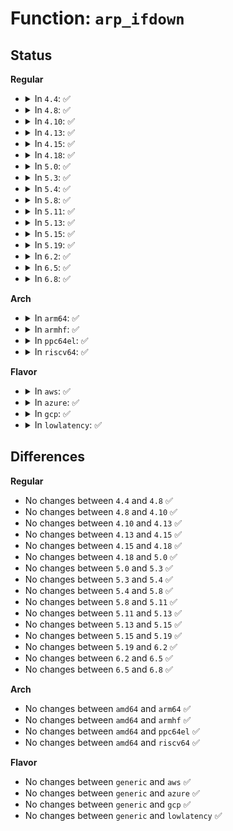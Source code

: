 # Function: <code>arp_ifdown</code>

## Status
<b>Regular</b>
<ul>
<li>
<details>
<summary>In <code>4.4</code>: ✅</summary>

```c
void arp_ifdown(struct net_device *dev);
```

**Collision:** Unique Global

**Inline:** No

**Transformation:** False

**Instances:**

```
In net/ipv4/arp.c (ffffffff8178db60)
Location: net/ipv4/arp.c:1217
Inline: False
Direct callers:
  - net/ipv4/devinet.c:inetdev_event
  - net/ipv4/fib_frontend.c:fib_disable_ip
```
**Symbols:**

```
ffffffff8178db60-ffffffff8178db7a: arp_ifdown (STB_GLOBAL)
```
</details>
</li>
<li>
<details>
<summary>In <code>4.8</code>: ✅</summary>

```c
void arp_ifdown(struct net_device *dev);
```

**Collision:** Unique Global

**Inline:** No

**Transformation:** False

**Instances:**

```
In net/ipv4/arp.c (ffffffff817fb150)
Location: net/ipv4/arp.c:1230
Inline: False
Direct callers:
  - net/ipv4/devinet.c:inetdev_event
  - net/ipv4/fib_frontend.c:fib_disable_ip
```
**Symbols:**

```
ffffffff817fb150-ffffffff817fb16a: arp_ifdown (STB_GLOBAL)
```
</details>
</li>
<li>
<details>
<summary>In <code>4.10</code>: ✅</summary>

```c
void arp_ifdown(struct net_device *dev);
```

**Collision:** Unique Global

**Inline:** No

**Transformation:** False

**Instances:**

```
In net/ipv4/arp.c (ffffffff8182c000)
Location: net/ipv4/arp.c:1230
Inline: False
Direct callers:
  - net/ipv4/devinet.c:inetdev_event
  - net/ipv4/fib_frontend.c:fib_disable_ip
```
**Symbols:**

```
ffffffff8182c000-ffffffff8182c01a: arp_ifdown (STB_GLOBAL)
```
</details>
</li>
<li>
<details>
<summary>In <code>4.13</code>: ✅</summary>

```c
void arp_ifdown(struct net_device *dev);
```

**Collision:** Unique Global

**Inline:** No

**Transformation:** False

**Instances:**

```
In net/ipv4/arp.c (ffffffff8184d440)
Location: net/ipv4/arp.c:1268
Inline: False
Direct callers:
  - net/ipv4/devinet.c:inetdev_event
  - net/ipv4/fib_frontend.c:fib_disable_ip
  - net/ipv4/fib_frontend.c:fib_disable_ip
```
**Symbols:**

```
ffffffff8184d440-ffffffff8184d45a: arp_ifdown (STB_GLOBAL)
```
</details>
</li>
<li>
<details>
<summary>In <code>4.15</code>: ✅</summary>

```c
void arp_ifdown(struct net_device *dev);
```

**Collision:** Unique Global

**Inline:** No

**Transformation:** False

**Instances:**

```
In net/ipv4/arp.c (ffffffff818cd180)
Location: net/ipv4/arp.c:1274
Inline: False
Direct callers:
  - net/ipv4/devinet.c:inetdev_event
  - net/ipv4/fib_frontend.c:fib_disable_ip
  - net/ipv4/fib_frontend.c:fib_disable_ip
```
**Symbols:**

```
ffffffff818cd180-ffffffff818cd19a: arp_ifdown (STB_GLOBAL)
```
</details>
</li>
<li>
<details>
<summary>In <code>4.18</code>: ✅</summary>

```c
void arp_ifdown(struct net_device *dev);
```

**Collision:** Unique Global

**Inline:** No

**Transformation:** False

**Instances:**

```
In net/ipv4/arp.c (ffffffff81923670)
Location: net/ipv4/arp.c:1274
Inline: False
Direct callers:
  - net/ipv4/devinet.c:inetdev_event
  - net/ipv4/fib_frontend.c:fib_disable_ip
  - net/ipv4/fib_frontend.c:fib_disable_ip
```
**Symbols:**

```
ffffffff81923670-ffffffff8192368a: arp_ifdown (STB_GLOBAL)
```
</details>
</li>
<li>
<details>
<summary>In <code>5.0</code>: ✅</summary>

```c
void arp_ifdown(struct net_device *dev);
```

**Collision:** Unique Global

**Inline:** No

**Transformation:** False

**Instances:**

```
In net/ipv4/arp.c (ffffffff81952460)
Location: net/ipv4/arp.c:1276
Inline: False
Direct callers:
  - net/ipv4/devinet.c:inetdev_event
  - net/ipv4/fib_frontend.c:fib_disable_ip
  - net/ipv4/fib_frontend.c:fib_disable_ip
```
**Symbols:**

```
ffffffff81952460-ffffffff8195247a: arp_ifdown (STB_GLOBAL)
```
</details>
</li>
<li>
<details>
<summary>In <code>5.3</code>: ✅</summary>

```c
void arp_ifdown(struct net_device *dev);
```

**Collision:** Unique Global

**Inline:** No

**Transformation:** False

**Instances:**

```
In net/ipv4/arp.c (ffffffff819b6d10)
Location: net/ipv4/arp.c:1272
Inline: False
Direct callers:
  - net/ipv4/devinet.c:inetdev_event
  - net/ipv4/fib_frontend.c:fib_disable_ip
  - net/ipv4/fib_frontend.c:fib_disable_ip
```
**Symbols:**

```
ffffffff819b6d10-ffffffff819b6d2a: arp_ifdown (STB_GLOBAL)
```
</details>
</li>
<li>
<details>
<summary>In <code>5.4</code>: ✅</summary>

```c
void arp_ifdown(struct net_device *dev);
```

**Collision:** Unique Global

**Inline:** No

**Transformation:** False

**Instances:**

```
In net/ipv4/arp.c (ffffffff819eda30)
Location: net/ipv4/arp.c:1272
Inline: False
Direct callers:
  - net/ipv4/devinet.c:inetdev_event
  - net/ipv4/fib_frontend.c:fib_disable_ip
  - net/ipv4/fib_frontend.c:fib_disable_ip
```
**Symbols:**

```
ffffffff819eda30-ffffffff819eda4a: arp_ifdown (STB_GLOBAL)
```
</details>
</li>
<li>
<details>
<summary>In <code>5.8</code>: ✅</summary>

```c
void arp_ifdown(struct net_device *dev);
```

**Collision:** Unique Global

**Inline:** No

**Transformation:** False

**Instances:**

```
In net/ipv4/arp.c (ffffffff81adb830)
Location: net/ipv4/arp.c:1272
Inline: False
Direct callers:
  - net/ipv4/devinet.c:inetdev_destroy
  - net/ipv4/fib_frontend.c:fib_netdev_event
  - net/ipv4/fib_frontend.c:fib_netdev_event
  - net/ipv4/fib_frontend.c:fib_inetaddr_event
```
**Symbols:**

```
ffffffff81adb830-ffffffff81adb84a: arp_ifdown (STB_GLOBAL)
```
</details>
</li>
<li>
<details>
<summary>In <code>5.11</code>: ✅</summary>

```c
void arp_ifdown(struct net_device *dev);
```

**Collision:** Unique Global

**Inline:** No

**Transformation:** False

**Instances:**

```
In net/ipv4/arp.c (ffffffff81ae8300)
Location: net/ipv4/arp.c:1278
Inline: False
Direct callers:
  - net/ipv4/devinet.c:inetdev_destroy
  - net/ipv4/fib_frontend.c:fib_netdev_event
  - net/ipv4/fib_frontend.c:fib_netdev_event
  - net/ipv4/fib_frontend.c:fib_inetaddr_event
```
**Symbols:**

```
ffffffff81ae8300-ffffffff81ae831a: arp_ifdown (STB_GLOBAL)
```
</details>
</li>
<li>
<details>
<summary>In <code>5.13</code>: ✅</summary>

```c
void arp_ifdown(struct net_device *dev);
```

**Collision:** Unique Global

**Inline:** No

**Transformation:** False

**Instances:**

```
In net/ipv4/arp.c (ffffffff81ad3590)
Location: net/ipv4/arp.c:1278
Inline: False
Direct callers:
  - net/ipv4/devinet.c:inetdev_event
  - net/ipv4/fib_frontend.c:fib_netdev_event
  - net/ipv4/fib_frontend.c:fib_netdev_event
  - net/ipv4/fib_frontend.c:fib_inetaddr_event
```
**Symbols:**

```
ffffffff81ad3590-ffffffff81ad35aa: arp_ifdown (STB_GLOBAL)
```
</details>
</li>
<li>
<details>
<summary>In <code>5.15</code>: ✅</summary>

```c
void arp_ifdown(struct net_device *dev);
```

**Collision:** Unique Global

**Inline:** No

**Transformation:** False

**Instances:**

```
In net/ipv4/arp.c (ffffffff81b921e0)
Location: net/ipv4/arp.c:1278
Inline: False
Direct callers:
  - net/ipv4/devinet.c:inetdev_event
  - net/ipv4/fib_frontend.c:fib_netdev_event
  - net/ipv4/fib_frontend.c:fib_netdev_event
  - net/ipv4/fib_frontend.c:fib_inetaddr_event
```
**Symbols:**

```
ffffffff81b921e0-ffffffff81b921fa: arp_ifdown (STB_GLOBAL)
```
</details>
</li>
<li>
<details>
<summary>In <code>5.19</code>: ✅</summary>

```c
void arp_ifdown(struct net_device *dev);
```

**Collision:** Unique Global

**Inline:** No

**Transformation:** False

**Instances:**

```
In net/ipv4/arp.c (ffffffff81d239a0)
Location: net/ipv4/arp.c:1292
Inline: False
Direct callers:
  - net/ipv4/devinet.c:inetdev_event
  - net/ipv4/fib_frontend.c:fib_netdev_event
  - net/ipv4/fib_frontend.c:fib_netdev_event
  - net/ipv4/fib_frontend.c:fib_inetaddr_event
```
**Symbols:**

```
ffffffff81d239a0-ffffffff81d239c4: arp_ifdown (STB_GLOBAL)
```
</details>
</li>
<li>
<details>
<summary>In <code>6.2</code>: ✅</summary>

```c
void arp_ifdown(struct net_device *dev);
```

**Collision:** Unique Global

**Inline:** No

**Transformation:** False

**Instances:**

```
In net/ipv4/arp.c (ffffffff81eeafd0)
Location: net/ipv4/arp.c:1313
Inline: False
Direct callers:
  - net/ipv4/devinet.c:inetdev_destroy
  - net/ipv4/fib_frontend.c:fib_netdev_event
  - net/ipv4/fib_frontend.c:fib_netdev_event
  - net/ipv4/fib_frontend.c:fib_inetaddr_event
```
**Symbols:**

```
ffffffff81eeafd0-ffffffff81eeaff4: arp_ifdown (STB_GLOBAL)
```
</details>
</li>
<li>
<details>
<summary>In <code>6.5</code>: ✅</summary>

```c
void arp_ifdown(struct net_device *dev);
```

**Collision:** Unique Global

**Inline:** No

**Transformation:** False

**Instances:**

```
In net/ipv4/arp.c (ffffffff81f4a8f0)
Location: net/ipv4/arp.c:1313
Inline: False
Direct callers:
  - net/ipv4/devinet.c:inetdev_destroy
  - net/ipv4/fib_frontend.c:fib_netdev_event
  - net/ipv4/fib_frontend.c:fib_netdev_event
  - net/ipv4/fib_frontend.c:fib_inetaddr_event
```
**Symbols:**

```
ffffffff81f4a8f0-ffffffff81f4a914: arp_ifdown (STB_GLOBAL)
```
</details>
</li>
<li>
<details>
<summary>In <code>6.8</code>: ✅</summary>

```c
void arp_ifdown(struct net_device *dev);
```

**Collision:** Unique Global

**Inline:** No

**Transformation:** False

**Instances:**

```
In net/ipv4/arp.c (ffffffff82010a00)
Location: net/ipv4/arp.c:1314
Inline: False
Direct callers:
  - net/ipv4/devinet.c:inetdev_destroy
  - net/ipv4/fib_frontend.c:fib_netdev_event
  - net/ipv4/fib_frontend.c:fib_netdev_event
  - net/ipv4/fib_frontend.c:fib_inetaddr_event
```
**Symbols:**

```
ffffffff82010a00-ffffffff82010a24: arp_ifdown (STB_GLOBAL)
```
</details>
</li>
</ul>
<b>Arch</b>
<ul>
<li>
<details>
<summary>In <code>arm64</code>: ✅</summary>

```c
void arp_ifdown(struct net_device *dev);
```

**Collision:** Unique Global

**Inline:** No

**Transformation:** False

**Instances:**

```
In net/ipv4/arp.c (ffff800010ca3570)
Location: net/ipv4/arp.c:1272
Inline: False
Direct callers:
  - net/ipv4/devinet.c:inetdev_event
  - net/ipv4/fib_frontend.c:fib_disable_ip
  - net/ipv4/fib_frontend.c:fib_disable_ip
```
**Symbols:**

```
ffff800010ca3570-ffff800010ca35a4: arp_ifdown (STB_GLOBAL)
```
</details>
</li>
<li>
<details>
<summary>In <code>armhf</code>: ✅</summary>

```c
void arp_ifdown(struct net_device *dev);
```

**Collision:** Unique Global

**Inline:** No

**Transformation:** False

**Instances:**

```
In net/ipv4/arp.c (c0db013c)
Location: net/ipv4/arp.c:1272
Inline: False
Direct callers:
  - net/ipv4/devinet.c:inetdev_event
  - net/ipv4/fib_frontend.c:fib_disable_ip
```
**Symbols:**

```
c0db013c-c0db0164: arp_ifdown (STB_GLOBAL)
```
</details>
</li>
<li>
<details>
<summary>In <code>ppc64el</code>: ✅</summary>

```c
void arp_ifdown(struct net_device *dev);
```

**Collision:** Unique Global

**Inline:** No

**Transformation:** False

**Instances:**

```
In net/ipv4/arp.c (c000000000db6c50)
Location: net/ipv4/arp.c:1272
Inline: False
Direct callers:
  - net/ipv4/devinet.c:inetdev_event
  - net/ipv4/fib_frontend.c:fib_disable_ip
  - net/ipv4/fib_frontend.c:fib_disable_ip
```
**Symbols:**

```
c000000000db6c50-c000000000db6c90: arp_ifdown (STB_GLOBAL)
```
</details>
</li>
<li>
<details>
<summary>In <code>riscv64</code>: ✅</summary>

```c
void arp_ifdown(struct net_device *dev);
```

**Collision:** Unique Global

**Inline:** No

**Transformation:** False

**Instances:**

```
In net/ipv4/arp.c (ffffffe0007ff3aa)
Location: net/ipv4/arp.c:1272
Inline: False
Direct callers:
  - net/ipv4/devinet.c:inetdev_event
  - net/ipv4/fib_frontend.c:fib_disable_ip
```
**Symbols:**

```
ffffffe0007ff3aa-ffffffe0007ff3dc: arp_ifdown (STB_GLOBAL)
```
</details>
</li>
</ul>
<b>Flavor</b>
<ul>
<li>
<details>
<summary>In <code>aws</code>: ✅</summary>

```c
void arp_ifdown(struct net_device *dev);
```

**Collision:** Unique Global

**Inline:** No

**Transformation:** False

**Instances:**

```
In net/ipv4/arp.c (ffffffff8198d7d0)
Location: net/ipv4/arp.c:1272
Inline: False
Direct callers:
  - net/ipv4/devinet.c:inetdev_event
  - net/ipv4/fib_frontend.c:fib_disable_ip
  - net/ipv4/fib_frontend.c:fib_disable_ip
```
**Symbols:**

```
ffffffff8198d7d0-ffffffff8198d7ea: arp_ifdown (STB_GLOBAL)
```
</details>
</li>
<li>
<details>
<summary>In <code>azure</code>: ✅</summary>

```c
void arp_ifdown(struct net_device *dev);
```

**Collision:** Unique Global

**Inline:** No

**Transformation:** False

**Instances:**

```
In net/ipv4/arp.c (ffffffff81947290)
Location: net/ipv4/arp.c:1272
Inline: False
Direct callers:
  - net/ipv4/devinet.c:inetdev_event
  - net/ipv4/fib_frontend.c:fib_disable_ip
  - net/ipv4/fib_frontend.c:fib_disable_ip
```
**Symbols:**

```
ffffffff81947290-ffffffff819472aa: arp_ifdown (STB_GLOBAL)
```
</details>
</li>
<li>
<details>
<summary>In <code>gcp</code>: ✅</summary>

```c
void arp_ifdown(struct net_device *dev);
```

**Collision:** Unique Global

**Inline:** No

**Transformation:** False

**Instances:**

```
In net/ipv4/arp.c (ffffffff819f8070)
Location: net/ipv4/arp.c:1272
Inline: False
Direct callers:
  - net/ipv4/devinet.c:inetdev_event
  - net/ipv4/fib_frontend.c:fib_disable_ip
  - net/ipv4/fib_frontend.c:fib_disable_ip
```
**Symbols:**

```
ffffffff819f8070-ffffffff819f808a: arp_ifdown (STB_GLOBAL)
```
</details>
</li>
<li>
<details>
<summary>In <code>lowlatency</code>: ✅</summary>

```c
void arp_ifdown(struct net_device *dev);
```

**Collision:** Unique Global

**Inline:** No

**Transformation:** False

**Instances:**

```
In net/ipv4/arp.c (ffffffff81a022b0)
Location: net/ipv4/arp.c:1272
Inline: False
Direct callers:
  - net/ipv4/devinet.c:inetdev_event
  - net/ipv4/fib_frontend.c:fib_disable_ip
  - net/ipv4/fib_frontend.c:fib_disable_ip
```
**Symbols:**

```
ffffffff81a022b0-ffffffff81a022ca: arp_ifdown (STB_GLOBAL)
```
</details>
</li>
</ul>

## Differences
<b>Regular</b>
<ul>
<li>
No changes between <code>4.4</code> and <code>4.8</code> ✅
</li>
<li>
No changes between <code>4.8</code> and <code>4.10</code> ✅
</li>
<li>
No changes between <code>4.10</code> and <code>4.13</code> ✅
</li>
<li>
No changes between <code>4.13</code> and <code>4.15</code> ✅
</li>
<li>
No changes between <code>4.15</code> and <code>4.18</code> ✅
</li>
<li>
No changes between <code>4.18</code> and <code>5.0</code> ✅
</li>
<li>
No changes between <code>5.0</code> and <code>5.3</code> ✅
</li>
<li>
No changes between <code>5.3</code> and <code>5.4</code> ✅
</li>
<li>
No changes between <code>5.4</code> and <code>5.8</code> ✅
</li>
<li>
No changes between <code>5.8</code> and <code>5.11</code> ✅
</li>
<li>
No changes between <code>5.11</code> and <code>5.13</code> ✅
</li>
<li>
No changes between <code>5.13</code> and <code>5.15</code> ✅
</li>
<li>
No changes between <code>5.15</code> and <code>5.19</code> ✅
</li>
<li>
No changes between <code>5.19</code> and <code>6.2</code> ✅
</li>
<li>
No changes between <code>6.2</code> and <code>6.5</code> ✅
</li>
<li>
No changes between <code>6.5</code> and <code>6.8</code> ✅
</li>
</ul>
<b>Arch</b>
<ul>
<li>
No changes between <code>amd64</code> and <code>arm64</code> ✅
</li>
<li>
No changes between <code>amd64</code> and <code>armhf</code> ✅
</li>
<li>
No changes between <code>amd64</code> and <code>ppc64el</code> ✅
</li>
<li>
No changes between <code>amd64</code> and <code>riscv64</code> ✅
</li>
</ul>
<b>Flavor</b>
<ul>
<li>
No changes between <code>generic</code> and <code>aws</code> ✅
</li>
<li>
No changes between <code>generic</code> and <code>azure</code> ✅
</li>
<li>
No changes between <code>generic</code> and <code>gcp</code> ✅
</li>
<li>
No changes between <code>generic</code> and <code>lowlatency</code> ✅
</li>
</ul>
